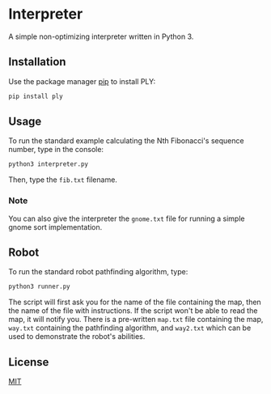 # Interpreter

A simple non-optimizing interpreter written in Python 3.

## Installation

Use the package manager [pip](https://pypi.org/project/pip/) to install PLY:

```bash
pip install ply
```

## Usage

To run the standard example calculating the Nth Fibonacci's sequence number, type in the console:

```bash
python3 interpreter.py 
```
Then, type the ```fib.txt``` filename.

### Note 
You can also give the interpreter the ```gnome.txt``` file for running a simple gnome sort implementation.

## Robot
To run the standard robot pathfinding algorithm, type:

```bash
python3 runner.py
```
The script will first ask you for the name of the file containing the map, then the name of the file with instructions. If the script won't be able to read the map, it will notify you.
There is a pre-written ```map.txt``` file containing the map, ```way.txt``` containing the pathfinding algorithm, and ```way2.txt``` which can be used to demonstrate the robot's abilities.


## License
[MIT](https://choosealicense.com/licenses/mit/)
